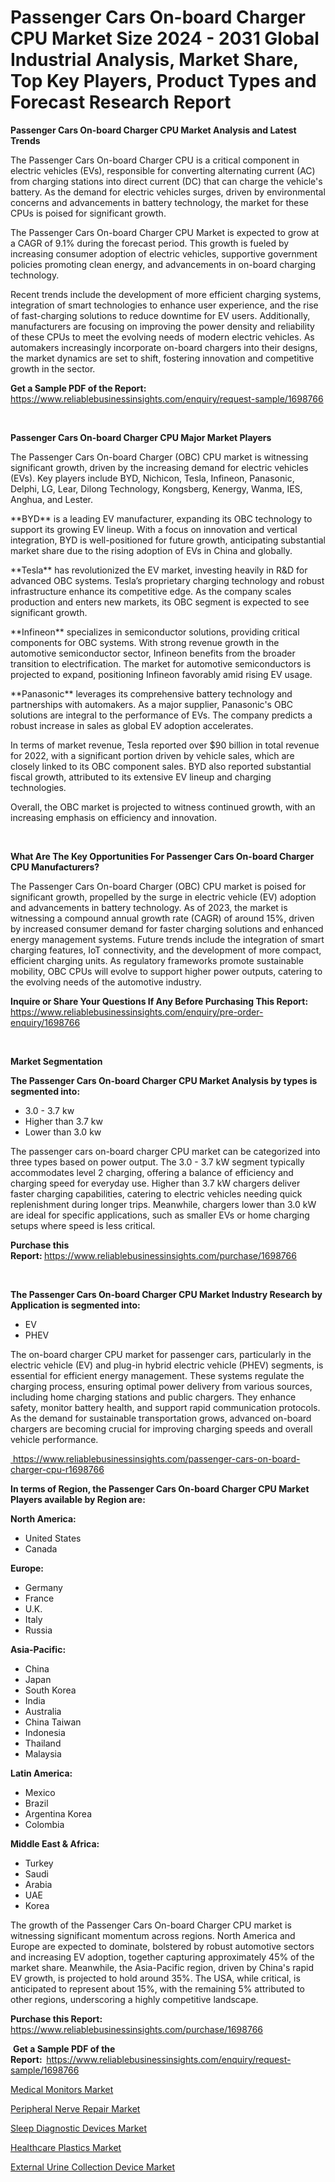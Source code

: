 <p><h1>Passenger Cars On-board Charger CPU Market Size 2024 - 2031 Global Industrial Analysis, Market Share, Top Key Players, Product Types and Forecast Research Report</h1></p><p><strong>Passenger Cars On-board Charger CPU Market Analysis and Latest Trends</strong></p>
<p><p>The Passenger Cars On-board Charger CPU is a critical component in electric vehicles (EVs), responsible for converting alternating current (AC) from charging stations into direct current (DC) that can charge the vehicle's battery. As the demand for electric vehicles surges, driven by environmental concerns and advancements in battery technology, the market for these CPUs is poised for significant growth.</p><p>The Passenger Cars On-board Charger CPU Market is expected to grow at a CAGR of 9.1% during the forecast period. This growth is fueled by increasing consumer adoption of electric vehicles, supportive government policies promoting clean energy, and advancements in on-board charging technology. </p><p>Recent trends include the development of more efficient charging systems, integration of smart technologies to enhance user experience, and the rise of fast-charging solutions to reduce downtime for EV users. Additionally, manufacturers are focusing on improving the power density and reliability of these CPUs to meet the evolving needs of modern electric vehicles. As automakers increasingly incorporate on-board chargers into their designs, the market dynamics are set to shift, fostering innovation and competitive growth in the sector.</p></p>
<p><strong>Get a Sample PDF of the Report:&nbsp;</strong> <a href="https://www.reliablebusinessinsights.com/enquiry/request-sample/1698766?utm_campaign=1765&utm_medium=2&utm_source=Github&utm_content=ia&utm_term=20102024&utm_id=passenger-cars-on-board-charger-cpu">https://www.reliablebusinessinsights.com/enquiry/request-sample/1698766</a></p>
<p>&nbsp;</p>
<p><strong>Passenger Cars On-board Charger CPU Major Market Players</strong></p>
<p><p>The Passenger Cars On-board Charger (OBC) CPU market is witnessing significant growth, driven by the increasing demand for electric vehicles (EVs). Key players include BYD, Nichicon, Tesla, Infineon, Panasonic, Delphi, LG, Lear, Dilong Technology, Kongsberg, Kenergy, Wanma, IES, Anghua, and Lester. </p><p>**BYD** is a leading EV manufacturer, expanding its OBC technology to support its growing EV lineup. With a focus on innovation and vertical integration, BYD is well-positioned for future growth, anticipating substantial market share due to the rising adoption of EVs in China and globally.</p><p>**Tesla** has revolutionized the EV market, investing heavily in R&D for advanced OBC systems. Tesla’s proprietary charging technology and robust infrastructure enhance its competitive edge. As the company scales production and enters new markets, its OBC segment is expected to see significant growth.</p><p>**Infineon** specializes in semiconductor solutions, providing critical components for OBC systems. With strong revenue growth in the automotive semiconductor sector, Infineon benefits from the broader transition to electrification. The market for automotive semiconductors is projected to expand, positioning Infineon favorably amid rising EV usage.</p><p>**Panasonic** leverages its comprehensive battery technology and partnerships with automakers. As a major supplier, Panasonic's OBC solutions are integral to the performance of EVs. The company predicts a robust increase in sales as global EV adoption accelerates.</p><p>In terms of market revenue, Tesla reported over $90 billion in total revenue for 2022, with a significant portion driven by vehicle sales, which are closely linked to its OBC component sales. BYD also reported substantial fiscal growth, attributed to its extensive EV lineup and charging technologies. </p><p>Overall, the OBC market is projected to witness continued growth, with an increasing emphasis on efficiency and innovation.</p></p>
<p>&nbsp;</p>
<p><strong>What Are The Key Opportunities For Passenger Cars On-board Charger CPU Manufacturers?</strong></p>
<p><p>The Passenger Cars On-board Charger (OBC) CPU market is poised for significant growth, propelled by the surge in electric vehicle (EV) adoption and advancements in battery technology. As of 2023, the market is witnessing a compound annual growth rate (CAGR) of around 15%, driven by increased consumer demand for faster charging solutions and enhanced energy management systems. Future trends include the integration of smart charging features, IoT connectivity, and the development of more compact, efficient charging units. As regulatory frameworks promote sustainable mobility, OBC CPUs will evolve to support higher power outputs, catering to the evolving needs of the automotive industry.</p></p>
<p><strong>Inquire or Share Your Questions If Any Before Purchasing This Report:</strong> <a href="https://www.reliablebusinessinsights.com/enquiry/pre-order-enquiry/1698766?utm_campaign=1765&utm_medium=2&utm_source=Github&utm_content=ia&utm_term=20102024&utm_id=passenger-cars-on-board-charger-cpu">https://www.reliablebusinessinsights.com/enquiry/pre-order-enquiry/1698766</a></p>
<p>&nbsp;</p>
<p><strong>Market Segmentation</strong></p>
<p><strong>The Passenger Cars On-board Charger CPU Market Analysis by types is segmented into:</strong></p>
<p><ul><li>3.0 - 3.7 kw</li><li>Higher than 3.7 kw</li><li>Lower than 3.0 kw</li></ul></p>
<p><p>The passenger cars on-board charger CPU market can be categorized into three types based on power output. The 3.0 - 3.7 kW segment typically accommodates level 2 charging, offering a balance of efficiency and charging speed for everyday use. Higher than 3.7 kW chargers deliver faster charging capabilities, catering to electric vehicles needing quick replenishment during longer trips. Meanwhile, chargers lower than 3.0 kW are ideal for specific applications, such as smaller EVs or home charging setups where speed is less critical.</p></p>
<p><strong>Purchase this Report:&nbsp;</strong><a href="https://www.reliablebusinessinsights.com/purchase/1698766?utm_campaign=1765&utm_medium=2&utm_source=Github&utm_content=ia&utm_term=20102024&utm_id=passenger-cars-on-board-charger-cpu">https://www.reliablebusinessinsights.com/purchase/1698766</a></p>
<p>&nbsp;</p>
<p><strong>The Passenger Cars On-board Charger CPU Market Industry Research by Application is segmented into:</strong></p>
<p><ul><li>EV</li><li>PHEV</li></ul></p>
<p><p>The on-board charger CPU market for passenger cars, particularly in the electric vehicle (EV) and plug-in hybrid electric vehicle (PHEV) segments, is essential for efficient energy management. These systems regulate the charging process, ensuring optimal power delivery from various sources, including home charging stations and public chargers. They enhance safety, monitor battery health, and support rapid communication protocols. As the demand for sustainable transportation grows, advanced on-board chargers are becoming crucial for improving charging speeds and overall vehicle performance.</p></p>
<p><a href="https://www.reliablebusinessinsights.com/passenger-cars-on-board-charger-cpu-r1698766?utm_campaign=1765&utm_medium=2&utm_source=Github&utm_content=ia&utm_term=20102024&utm_id=passenger-cars-on-board-charger-cpu">&nbsp;https://www.reliablebusinessinsights.com/passenger-cars-on-board-charger-cpu-r1698766</a></p>
<p><strong>In terms of Region, the Passenger Cars On-board Charger CPU Market Players available by Region are:</strong></p>
<p>
    <p> <strong> North America: </strong>
        <ul>
            <li>United States</li>
            <li>Canada</li>
        </ul>
        </p> 
    <p> <strong> Europe: </strong>
        <ul>
            <li>Germany</li>
            <li>France</li>
            <li>U.K.</li>
            <li>Italy</li>
            <li>Russia</li>
        </ul>
        </p> 
    <p> <strong> Asia-Pacific: </strong>
        <ul>
            <li>China</li>
            <li>Japan</li>
            <li>South Korea</li>
            <li>India</li>
            <li>Australia</li>
            <li>China Taiwan</li>
            <li>Indonesia</li>
            <li>Thailand</li>
            <li>Malaysia</li>
        </ul>
        </p> 
    <p> <strong> Latin America: </strong>
        <ul>
            <li>Mexico</li>
            <li>Brazil</li>
            <li>Argentina Korea</li>
            <li>Colombia</li>
        </ul>
        </p> 
    <p> <strong> Middle East & Africa: </strong>
        <ul>
            <li>Turkey</li>
            <li>Saudi</li>
            <li>Arabia</li>
            <li>UAE</li>
            <li>Korea</li>
        </ul>
    </p>
    </p>
<p><p>The growth of the Passenger Cars On-board Charger CPU market is witnessing significant momentum across regions. North America and Europe are expected to dominate, bolstered by robust automotive sectors and increasing EV adoption, together capturing approximately 45% of the market share. Meanwhile, the Asia-Pacific region, driven by China's rapid EV growth, is projected to hold around 35%. The USA, while critical, is anticipated to represent about 15%, with the remaining 5% attributed to other regions, underscoring a highly competitive landscape.</p></p>
<p><strong>Purchase this Report: </strong><a href="https://www.reliablebusinessinsights.com/purchase/1698766?utm_campaign=1765&utm_medium=2&utm_source=Github&utm_content=ia&utm_term=20102024&utm_id=passenger-cars-on-board-charger-cpu">https://www.reliablebusinessinsights.com/purchase/1698766</a></p>
<p>&nbsp;<strong>Get a Sample PDF of the Report:&nbsp;&nbsp;</strong><a href="https://www.reliablebusinessinsights.com/enquiry/request-sample/1698766?utm_campaign=1765&utm_medium=2&utm_source=Github&utm_content=ia&utm_term=20102024&utm_id=passenger-cars-on-board-charger-cpu">https://www.reliablebusinessinsights.com/enquiry/request-sample/1698766</a></p>
<p><strong></strong></p>
<p><p><a href="https://www.linkedin.com/pulse/medical-monitors-market-research-report-2024-2031-retromarket-kr1ve?utm_campaign=1765&utm_medium=2&utm_source=Github&utm_content=ia&utm_term=20102024&utm_id=passenger-cars-on-board-charger-cpu">Medical Monitors Market</a></p><p><a href="https://www.linkedin.com/pulse/global-peripheral-nerve-repair-market-trends-innovations-rldye?utm_campaign=1765&utm_medium=2&utm_source=Github&utm_content=ia&utm_term=20102024&utm_id=passenger-cars-on-board-charger-cpu">Peripheral Nerve Repair Market</a></p><p><a href="https://www.linkedin.com/pulse/global-sleep-diagnostic-devices-market-focus-product-4kqoe?utm_campaign=1765&utm_medium=2&utm_source=Github&utm_content=ia&utm_term=20102024&utm_id=passenger-cars-on-board-charger-cpu">Sleep Diagnostic Devices Market</a></p><p><a href="https://www.linkedin.com/pulse/decoding-healthcare-plastics-industry-dynamics-strategic-xsaue?utm_campaign=1765&utm_medium=2&utm_source=Github&utm_content=ia&utm_term=20102024&utm_id=passenger-cars-on-board-charger-cpu">Healthcare Plastics Market</a></p><p><a href="https://www.linkedin.com/pulse/navigating-external-urine-collection-device-market-expert-rviwe?utm_campaign=1765&utm_medium=2&utm_source=Github&utm_content=ia&utm_term=20102024&utm_id=passenger-cars-on-board-charger-cpu">External Urine Collection Device Market</a></p></p>